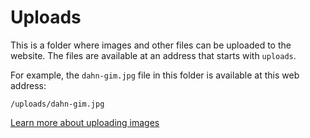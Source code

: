 
# Uploads

This is a folder where images and other files can be uploaded to the website. The files are available at an address that starts with `uploads`.

For example, the `dahn-gim.jpg` file in this folder is available at this web address:

```
/uploads/dahn-gim.jpg
```

[Learn more about uploading images](https://github.com/CityofSantaMonica/artsamo#how-to-add-an-image)
